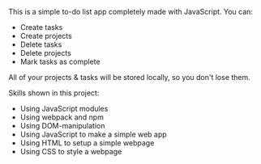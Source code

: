 This is a simple to-do list app completely made with JavaScript.
You can: 
- Create tasks
- Create projects
- Delete tasks
- Delete projects
- Mark tasks as complete

All of your projects & tasks will be stored locally, so you don't lose them.

Skills shown in this project:
- Using JavaScript modules
- Using webpack and npm
- Using DOM-manipulation
- Using JavaScript to make a simple web app
- Using HTML to setup a simple webpage
- Using CSS to style a webpage